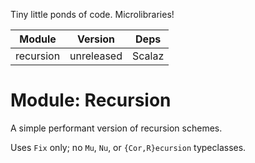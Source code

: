 Tiny little ponds of code.
Microlibraries!

| Module | Version | Deps |
|--------|---------|------|
| recursion | unreleased | Scalaz |

# Module: Recursion

A simple performant version of recursion schemes.

Uses `Fix` only; no `Mu`, `Nu`, or `{Cor,R}ecursion` typeclasses.
